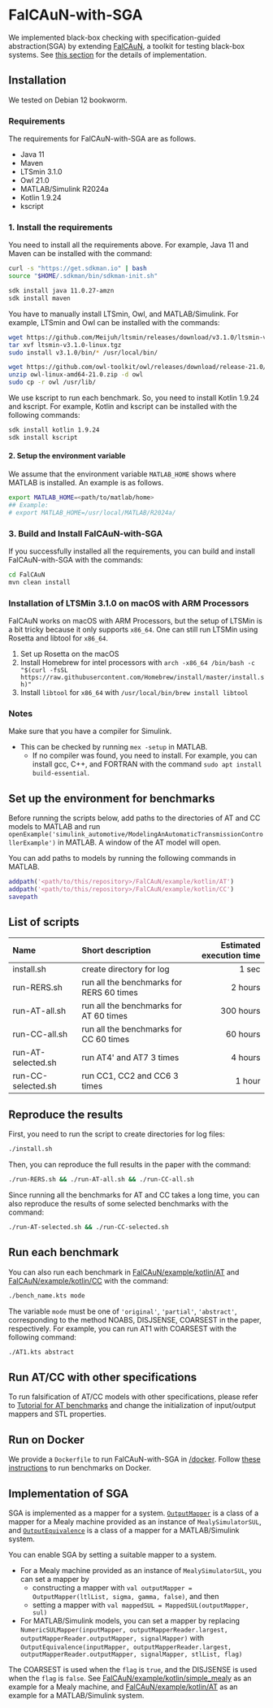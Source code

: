 # FalCAuN-with-SGA
We implemented black-box checking with specification-guided abstraction(SGA) by extending [FalCAuN](https://github.com/MasWag/FalCAuN), a toolkit for testing black-box systems. See [this section](#Implementation-of-SGA) for the details of implementation.

## Installation
We tested on Debian 12 bookworm.

### Requirements
The requirements for FalCAuN-with-SGA are as follows.
- Java 11
- Maven
- LTSmin 3.1.0
- Owl 21.0
- MATLAB/Simulink R2024a
- Kotlin 1.9.24
- kscript

### 1. Install the requirements
You need to install all the requirements above.
For example, Java 11 and Maven can be installed with the command:
```sh
curl -s "https://get.sdkman.io" | bash
source "$HOME/.sdkman/bin/sdkman-init.sh"

sdk install java 11.0.27-amzn
sdk install maven
```

You have to manually install LTSmin, Owl, and MATLAB/Simulink.
For example, LTSmin and Owl can be installed with the commands:
```sh
wget https://github.com/Meijuh/ltsmin/releases/download/v3.1.0/ltsmin-v3.1.0-linux.tgz
tar xvf ltsmin-v3.1.0-linux.tgz
sudo install v3.1.0/bin/* /usr/local/bin/

wget https://github.com/owl-toolkit/owl/releases/download/release-21.0/owl-linux-amd64-21.0.zip
unzip owl-linux-amd64-21.0.zip -d owl
sudo cp -r owl /usr/lib/
```

We use kscript to run each benchmark.
So, you need to install Kotlin 1.9.24 and kscript.
For example, Kotlin and kscript can be installed with the following commands:
```sh
sdk install kotlin 1.9.24
sdk install kscript
```

#### 2. Setup the environment variable

We assume that the environment variable `MATLAB_HOME` shows where MATLAB is installed. An example is as follows.

```sh
export MATLAB_HOME=<path/to/matlab/home>
## Example:
# export MATLAB_HOME=/usr/local/MATLAB/R2024a/
```

### 3. Build and Install FalCAuN-with-SGA
If you successfully installed all the requirements, you can build and install FalCAuN-with-SGA with the commands:
```sh
cd FalCAuN
mvn clean install
```

### Installation of LTSMin 3.1.0 on macOS with ARM Processors

FalCAuN works on macOS with ARM Processors, but the setup of LTSMin is a bit tricky because it only supports `x86_64`. One can still run LTSMin using Rosetta and libtool for `x86_64`.

1. Set up Rosetta on the macOS
2. Install Homebrew for intel processors with `arch -x86_64 /bin/bash -c "$(curl -fsSL https://raw.githubusercontent.com/Homebrew/install/master/install.sh)"`
3. Install `libtool` for `x86_64` with `/usr/local/bin/brew install libtool`

### Notes
Make sure that you have a compiler for Simulink.
- This can be checked by running `mex -setup` in MATLAB.
  - If no compiler was found, you need to install. For example, you can install gcc, C++, and FORTRAN with the command `sudo apt install build-essential`.

## Set up the environment for benchmarks
Before running the scripts below, add paths to the directories of AT and CC models to MATLAB and run `openExample('simulink_automotive/ModelingAnAutomaticTransmissionControllerExample')` in MATLAB. A window of the AT model will open.

You can add paths to models by running the following commands in MATLAB.
```matlab
addpath('<path/to/this/repository>/FalCAuN/example/kotlin/AT')
addpath('<path/to/this/repository>/FalCAuN/example/kotlin/CC')
savepath
```

## List of scripts
|Name|Short description|Estimated execution time|
|:---|:---|---:|
|install.sh|create directory for log|1 sec|
|run-RERS.sh|run all the benchmarks for RERS 60 times|2 hours|
|run-AT-all.sh|run all the benchmarks for AT 60 times|300 hours|
|run-CC-all.sh|run all the benchmarks for CC 60 times|60 hours|
|run-AT-selected.sh|run AT4' and AT7 3 times|4 hours|
|run-CC-selected.sh|run CC1, CC2 and CC6 3 times|1 hour|

## Reproduce the results
First, you need to run the script to create directories for log files:
```sh
./install.sh
```

Then, you can reproduce the full results in the paper with the command:
```sh
./run-RERS.sh && ./run-AT-all.sh && ./run-CC-all.sh
```

Since running all the benchmarks for AT and CC takes a long time, you can also reproduce the results of some selected benchmarks with the command:
```sh
./run-AT-selected.sh && ./run-CC-selected.sh
```

## Run each benchmark
You can also run each benchmark in [FalCAuN/example/kotlin/AT](/FalCAuN/example/kotlin/AT) and [FalCAuN/example/kotlin/CC](/FalCAuN/example/kotlin/CC) with the command:
```sh
./bench_name.kts mode
```
The variable `mode` must be one of `'original'`, `'partial'`, `'abstract'`, corresponding to the method NOABS, DISJSENSE, COARSEST in the paper, respectively.
For example, you can run AT1 with COARSEST with the following command:
```sh
./AT1.kts abstract
```

## Run AT/CC with other specifications
To run falsification of AT/CC models with other specifications, please refer to [Tutorial for AT benchmarks](/FalCAuN/example/kotlin/AT/tutorial.md) and change the initialization of input/output mappers and STL properties.

## Run on Docker
We provide a `Dockerfile` to run FalCAuN-with-SGA in [/docker](/docker).
Follow [these instructions](/docker/README.md) to run benchmarks on Docker.

## Implementation of SGA
SGA is implemented as a mapper for a system.
[`OutputMapper`](/FalCAuN/core/src/main/java/net/maswag/falcaun/OutputMapper.java) is a class of a mapper for a Mealy machine provided as an instance of `MealySimulatorSUL`, and [`OutputEquivalence`](/FalCAuN/core/src/main/java/net/maswag/falcaun/OutputEquivalence.java) is a class of a mapper for a MATLAB/Simulink system.

You can enable SGA by setting a suitable mapper to a system.
- For a Mealy machine provided as an instance of `MealySimulatorSUL`, you can set a mapper by
  - constructing a mapper with `val outputMapper = OutputMapper(ltlList, sigma, gamma, false)`, and then
  - setting a mapper with `val mappedSUL = MappedSUL(outputMapper, sul)`
- For MATLAB/Simulink models, you can set a mapper by replacing `NumericSULMapper(inputMapper, outputMapperReader.largest, outputMapperReader.outputMapper, signalMapper)` with `OutputEquivalence(inputMapper, outputMapperReader.largest, outputMapperReader.outputMapper, signalMapper, stlList, flag)`

The COARSEST is used when the `flag` is `true`, and the DISJSENSE is used when the `flag` is `false`.
See [FalCAuN/example/kotlin/simple_mealy](/FalCAuN/example/kotlin/simple_mealy) as an example for a Mealy machine, and [FalCAuN/example/kotlin/AT](/FalCAuN/example/kotlin/AT) as an example for a MATLAB/Simulink system.